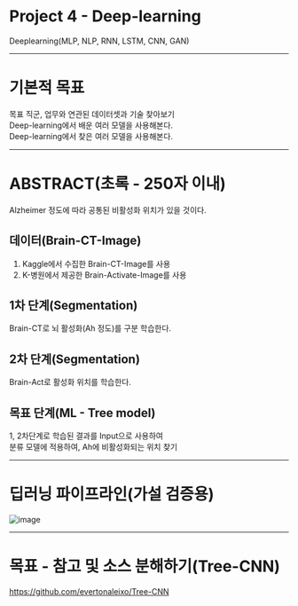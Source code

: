 # Project 4 - Deep-learning
Deeplearning(MLP, NLP, RNN, LSTM, CNN, GAN)

-------------------------------------------------------------------------
# 기본적 목표 <br>
목표 직군, 업무와 연관된 데이터셋과 기술 찾아보기 <br>
Deep-learning에서 배운 여러 모델을 사용해본다. <br>
Deep-learning에서 찾은 여러 모델을 사용해본다. <br>

-------------------------------------------------------------------------
# ABSTRACT(초록 - 250자 이내)
Alzheimer 정도에 따라 공통된 비활성화 위치가 있을 것이다.

## 데이터(Brain-CT-Image)<br>
1. Kaggle에서 수집한 Brain-CT-Image를 사용
2. K-병원에서 제공한 Brain-Activate-Image를 사용

## 1차 단계(Segmentation) <br>
Brain-CT로 뇌 활성화(Ah 정도)를 구분 학습한다.

## 2차 단계(Segmentation) <br>
Brain-Act로 활성화 위치를 학습한다.

## 목표 단계(ML - Tree model) <br>
1, 2차단계로 학습된 결과를 Input으로 사용하여 <br>
분류 모델에 적용하여, Ah에 비활성화되는 위치 찾기

-------------------------------------------------------------------------
# 딥러닝 파이프라인(가설 검증용)
![image](https://user-images.githubusercontent.com/88294272/205585133-f290ccbf-8876-4b5a-8798-832d16fdef10.png)

-------------------------------------------------------------------------
# 목표 - 참고 및 소스 분해하기(Tree-CNN)
https://github.com/evertonaleixo/Tree-CNN
